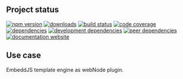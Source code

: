 <!-- #!/usr/bin/env markdown
-*- coding: utf-8 -*-
region header
Copyright Torben Sickert 16.12.2012

License
   This library written by Torben Sickert stand under a creative commons
   naming 3.0 unported license.
   see http://creativecommons.org/licenses/by/3.0/deed.de
endregion -->

Project status
--------------

[![npm version](https://badge.fury.io/js/templatewebnodeplugin.svg)](https://www.npmjs.com/package/templatewebnodeplugin)
[![downloads](https://img.shields.io/npm/dy/templatewebnodeplugin.svg)](https://www.npmjs.com/package/templatewebnodeplugin)
[![build status](https://travis-ci.org/thaibault/templateWebNodePlugin.svg?branch=master)](https://travis-ci.org/thaibault/templateWebNodePlugin)
[![code coverage](https://coveralls.io/repos/github/thaibault/templateWebNodePlugin/badge.svg)](https://coveralls.io/github/thaibault/templateWebNodePlugin)
[![dependencies](https://img.shields.io/david/thaibault/templatewebnodeplugin.svg)](https://david-dm.org/thaibault/templatewebnodeplugin)
[![development dependencies](https://img.shields.io/david/dev/thaibault/templatewebnodeplugin.svg)](https://david-dm.org/thaibault/templatewebnodeplugin?type=dev)
[![peer dependencies](https://img.shields.io/david/peer/thaibault/templatewebnodeplugin.svg)](https://david-dm.org/thaibault/templatewebnodeplugin?type=peer)
[![documentation website](https://img.shields.io/website-up-down-green-red/http/torben.website/templateWebNodePlugin.svg?label=documentation-website)](http://torben.website/templateWebNodePlugin)

Use case
--------

EmbeddJS template engine as webNode plugin.

<!-- region vim modline
vim: set tabstop=4 shiftwidth=4 expandtab:
vim: foldmethod=marker foldmarker=region,endregion:
endregion -->
